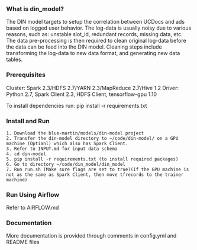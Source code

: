 <!--
    Licensed to the Apache Software Foundation (ASF) under one
    or more contributor license agreements.  See the NOTICE file
    distributed with this work for additional information
    regarding copyright ownership.  The ASF licenses this file
    to you under the Apache License, Version 2.0 (the
    "License"); you may not use this file except in compliance
    with the License.  You may obtain a copy of the License at

      http://www.apache.org/licenses/LICENSE-2.0

    Unless required by applicable law or agreed to in writing,
    software distributed under the License is distributed on an
    "AS IS" BASIS, WITHOUT WARRANTIES OR CONDITIONS OF ANY
    KIND, either express or implied.  See the License for the
    specific language governing permissions and limitations
    under the License.
-->

### What is din_model?
The DIN model targets to setup the correlation between UCDocs and ads based on logged user behavior.  The log-data is usually noisy due to various reasons, such as: unstable slot_id, redundant records, missing data, etc. The data pre-processing is then required to clean original log-data before the data can be feed into the DIN model. Cleaning steps include transforming the log-data to new data format, and generating new data tables.

### Prerequisites
Cluster: Spark 2.3/HDFS 2.7/YARN 2.3/MapReduce 2.7/Hive 1.2
Driver: Python 2.7, Spark Client 2.3, HDFS Client, tensorflow-gpu 1.10 

To install dependencies run:
pip install -r requirements.txt

### Install and Run
    1. Download the blue-martin/models/din-model project
    2. Transfer the din-model directory to ~/code/din-model/ on a GPU machine (Optianl) which also has Spark Client.
    3. Refer to INPUT.md for input data schema
    4. cd din-model
    5. pip install -r requirements.txt (to install required packages)
    6. Go to directory ~/code/din_model/din_model
    7. Run run.sh (Make sure flags are set to true)(If the GPU machine is not as the same as Spark Client, then move tfrecords to the trainer machine)

### Run Using Airflow
Refer to AIRFLOW.md

### Documentation
More documentation is provided through comments in config.yml and README files


